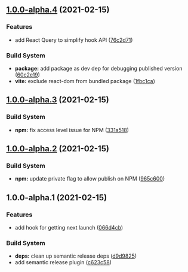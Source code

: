 ## [1.0.0-alpha.4](https://github.com/JeffBeltran/vega/compare/v1.0.0-alpha.3...v1.0.0-alpha.4) (2021-02-15)


### Features

* add React Query to simplify hook API ([76c2d71](https://github.com/JeffBeltran/vega/commit/76c2d71cdff85f327f3a4340f75ff4cd8a1ef959))


### Build System

* **package:** add package as dev dep for debugging published  version ([60c2e19](https://github.com/JeffBeltran/vega/commit/60c2e19160f162a28a018a044d1dadbacbe8200b))
* **vite:** exclude react-dom from bundled package ([1fbc1ca](https://github.com/JeffBeltran/vega/commit/1fbc1cab17b2b696f8b3e1ef92b0630574bb2ce9))

## [1.0.0-alpha.3](https://github.com/JeffBeltran/vega/compare/v1.0.0-alpha.2...v1.0.0-alpha.3) (2021-02-15)


### Build System

* **npm:** fix access level issue for NPM ([331a518](https://github.com/JeffBeltran/vega/commit/331a5186fd16662c91cdbca5294f9a5fedade3ba))

## [1.0.0-alpha.2](https://github.com/JeffBeltran/vega/compare/v1.0.0-alpha.1...v1.0.0-alpha.2) (2021-02-15)


### Build System

* **npm:** update private flag to allow publish on NPM ([965c600](https://github.com/JeffBeltran/vega/commit/965c600bc7b546a0bb242742f518a213dfd6e146))

## 1.0.0-alpha.1 (2021-02-15)


### Features

* add hook for getting next launch ([066d4cb](https://github.com/JeffBeltran/vega/commit/066d4cb0530c26f67e58fc40e53f0465908277b1))


### Build System

* **deps:** clean up semantic release deps ([d9d9825](https://github.com/JeffBeltran/vega/commit/d9d9825321340d07abb7ddf57b62fb1255e160e4))
* add semantic release plugin ([c623c58](https://github.com/JeffBeltran/vega/commit/c623c58c618b70b51287f4442c1ddfa1958e35e4))
